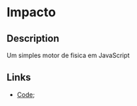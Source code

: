 # Impacto

## Description

Um simples motor de fisica em JavaScript

## Links
- [Code](https://github.com/201flaviosilva/Impacto);
